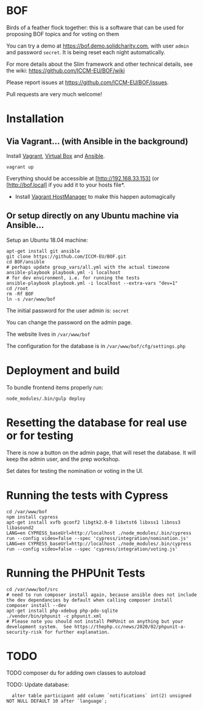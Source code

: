 # BOF
Birds of a feather flock together: this is a software that can be used for proposing BOF topics and for voting on them

You can try a demo at https://bof.demo.solidcharity.com, with user `admin` and password `secret`. It is being reset each night automatically.

For more details about the Slim framework and other technical details, see the wiki: https://github.com/ICCM-EU/BOF/wiki

Please report issues at https://github.com/ICCM-EU/BOF/issues.

Pull requests are very much welcome!

# Installation

## Via Vagrant… (with Ansible in the background)

Install [Vagrant](https://www.vagrantup.com/downloads.html), [Virtual Box](https://www.virtualbox.org/wiki/Downloads) and [Ansible](http://docs.ansible.com/ansible/latest/intro_installation.html#installing-the-control-machine).

`vagrant up`

Everything should be accessible at [http://192.168.33.153] (or [http://bof.local] if you add it to your hosts file*.

* Install [Vagrant HostManager](https://github.com/devopsgroup-io/vagrant-hostmanager) to make this happen automagically

## Or setup directly on any Ubuntu machine via Ansible…

Setup an Ubuntu 18.04 machine:

```
apt-get install git ansible
git clone https://github.com/ICCM-EU/BOF.git
cd BOF/ansible
# perhaps update group_vars/all.yml with the actual timezone
ansible-playbook playbook.yml -i localhost
# for dev environment, i.e. for running the tests
ansible-playbook playbook.yml -i localhost --extra-vars "dev=1"
cd /root
rm -Rf BOF
ln -s /var/www/bof
```

The initial password for the user admin is: `secret`

You can change the password on the admin page.

The website lives in `/var/www/bof`

The configuration for the database is in `/var/www/bof/cfg/settings.php`

# Deployment and build

To bundle frontend items properly run:

`node_modules/.bin/gulp deploy`

# Resetting the database for real use or for testing

There is now a button on the admin page, that will reset the database. It will keep the admin user, and the prep workshop.

Set dates for testing the nomination or voting in the UI.

# Running the tests with Cypress

```
cd /var/www/bof
npm install cypress
apt-get install xvfb gconf2 libgtk2.0-0 libxtst6 libxss1 libnss3 libasound2
LANG=en CYPRESS_baseUrl=http://localhost ./node_modules/.bin/cypress run --config video=false --spec 'cypress/integration/nomination.js'
LANG=en CYPRESS_baseUrl=http://localhost ./node_modules/.bin/cypress run --config video=false --spec 'cypress/integration/voting.js'
```

# Running the PHPUnit Tests

```
cd /var/www/bof/src
# need to run composer install again, because ansible does not include the dev dependancies by default when calling composer install
composer install --dev
apt-get install php-xdebug php-pdo-sqlite
./vendor/bin/phpunit -c phpunit.xml
# Please note you should not install PHPUnit on anything but your development system.  See https://thephp.cc/news/2020/02/phpunit-a-security-risk for further explanation. 
```


# TODO

TODO composer du for adding own classes to autoload

TODO: Update database:

```
  alter table participant add column `notifications` int(2) unsigned NOT NULL DEFAULT 10 after `language`;
```
